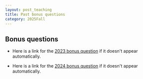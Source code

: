 ```yaml
---
layout: post_teaching
title: Past bonus questions
category: 2025Fall
---
```


## Bonus questions

- Here is a link for the [2023 bonus question](./2023Bonus.pdf) if it doesn't appear automatically. 

<style>
.pdfobject-container {    
	width: 600px;
   height: 700px;
}
</style>

<div id="syllabus"></div>
<script src="../script/pdfobject.js"></script>
<script>PDFObject.embed("./2023Bonus.pdf#toolbar=0&navpanes=0", "#syllabus");</script>


- Here is a link for the [2024 bonus question](./2024Bonus.pdf) if it doesn't appear automatically. 

<style>
.pdfobject-container {    
	width: 600px;
   height: 700px;
}
</style>

<div id="syllabus"></div>
<script src="../script/pdfobject.js"></script>
<script>PDFObject.embed("./2024Bonus.pdf#toolbar=0&navpanes=0", "#syllabus");</script>
